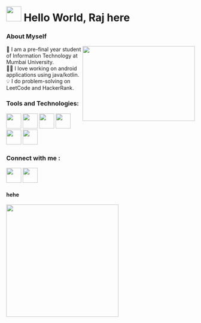 # <img src="https://c.tenor.com/Wx9IEmZZXSoAAAAi/hi.gif" style="width:40px;height:40px"></img> Hello World, Raj here
### About Myself
<img style="width:300px;height:200px" align="right" src="https://c.tenor.com/_DOBjnGspYAAAAAC/code-coding.gif"></img>
:school: I am a pre-final year student of Information Technology at Mumbai University. <br>
🧑‍💻 I love working on android applications using java/kotlin.<br>
💡 I do problem-solving on LeetCode and HackerRank.

### Tools and Technologies:
<img style="width:40px;height:40px" src="https://img.icons8.com/color/48/000000/java-coffee-cup-logo--v2.png"/> <img style="width:40px;height:40px" src="https://img.icons8.com/color/48/000000/android-studio--v2.png"/> <img style="width:40px;height:40px" src="https://img.icons8.com/color/48/000000/kotlin.png"/> <img  style="width:40px;height:40px" src="https://img.icons8.com/fluency/48/000000/python.png"/> <img  style="width:40px;height:40px" src="https://img.icons8.com/color/48/000000/firebase.png"/> <img  style="width:40px;height:40px" src="https://img.icons8.com/color/48/000000/c-plus-plus-logo.png"/>

### Connect with me : 
<a href="https://www.linkedin.com/in/raj-m17/"><img style="width:40px;height:40px"  src="https://img.icons8.com/fluency/48/000000/linkedin.png"/></a> <a href="mailto: manjrekarraj9@gmail.com"><img style="width:40px;height:40px"  src="https://img.icons8.com/fluency/48/000000/gmail-new.png"/></a>

#### hehe 
<img style="width:300px;height:300px" align="center" src="https://c.tenor.com/77IymeWcaBgAAAAC/coding-programming.gif"></img> 

